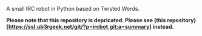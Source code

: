 A small IRC robot in Python based on Twisted Words.

**Please note that this repository is depricated.  Please see
(this repository)[https://ssl.ub3rgeek.net/git/?p=ircbot.git;a=summary]
instead.**
